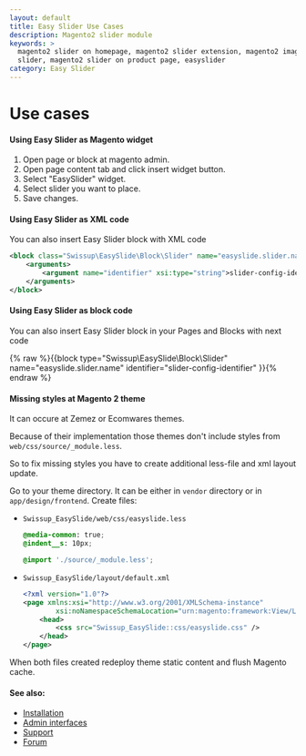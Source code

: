 ```yaml
---
layout: default
title: Easy Slider Use Cases
description: Magento2 slider module
keywords: >
  magento2 slider on homepage, magento2 slider extension, magento2 image
  slider, magento2 slider on product page, easyslider
category: Easy Slider
---
```


# Use cases

#### Using Easy Slider as Magento widget

1. Open page or block at magento admin.
2. Open page content tab and click insert widget button.
3. Select "EasySlider" widget.
4. Select slider you want to place.
5. Save changes.

#### Using Easy Slider as XML code

You can also insert Easy Slider block with XML code

```xml
<block class="Swissup\EasySlide\Block\Slider" name="easyslide.slider.name">
    <arguments>
        <argument name="identifier" xsi:type="string">slider-config-identifier</argument>
    </arguments>
</block>
```

#### Using Easy Slider as block code

You can also insert Easy Slider block in your Pages and Blocks with next code

{% raw %}{{block type="Swissup\\EasySlide\\Block\\Slider" name="easyslide.slider.name" identifier="slider-config-identifier" }}{% endraw %}

#### Missing styles at Magento 2 theme

It can occure at Zemez or Ecomwares themes.

Because of their implementation those themes don't include styles from `web/css/source/_module.less`.

So to fix missing styles you have to create additional less-file and xml layout update.

Go to your theme directory. It can be either in `vendor` directory or in `app/design/frontend`. Create files:

 -  `Swissup_EasySlide/web/css/easyslide.less`

    ```css
    @media-common: true;
    @indent__s: 10px;

    @import './source/_module.less';
    ```

 -  `Swissup_EasySlide/layout/default.xml`

    ```xml
    <?xml version="1.0"?>
    <page xmlns:xsi="http://www.w3.org/2001/XMLSchema-instance"
            xsi:noNamespaceSchemaLocation="urn:magento:framework:View/Layout/etc/page_configuration.xsd">
        <head>
            <css src="Swissup_EasySlide::css/easyslide.css" />
        </head>
    </page>
    ```

When both files created redeploy theme static content and flush Magento cache.

#### See also:

* [Installation](../installation/)
* [Admin interfaces](../interfaces/)
* [Support](https://swissuplabs.com/contacts/)
* [Forum](https://swissuplabs.com/magento-forum/)
